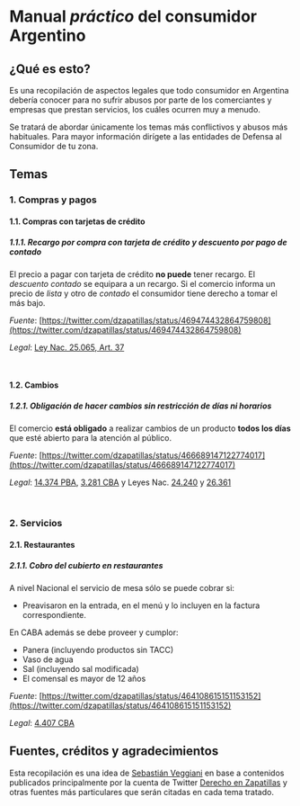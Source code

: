 # Manual *práctico* del consumidor Argentino

## ¿Qué es esto?
Es una recopilación de aspectos legales que todo consumidor en Argentina debería conocer para no sufrir abusos por parte de los comerciantes y empresas que prestan servicios, los cuáles ocurren muy a menudo.

Se tratará de abordar únicamente los temas más conflictivos y abusos más habituales. Para mayor información dirígete a las entidades de Defensa al Consumidor de tu zona.

## Temas

### 1. Compras y pagos

#### 1.1. Compras con tarjetas de crédito

##### 1.1.1. Recargo por compra con tarjeta de crédito y descuento por pago de contado

El precio a pagar con tarjeta de crédito **no puede** tener recargo. El *descuento contado* se equipara a un recargo. Si el comercio informa un precio de *lista* y otro de *contado* el consumidor tiene derecho a tomar el más bajo.

*Fuente*: [https://twitter.com/dzapatillas/status/469474432864759808](https://twitter.com/dzapatillas/status/469474432864759808)

*Legal*: [Ley Nac. 25.065, Art. 37](http://infoleg.mecon.gov.ar/infolegInternet/anexos/55000-59999/55556/texact.htm)

&nbsp;

#### 1.2. Cambios

##### 1.2.1. Obligación de hacer cambios sin restricción de días ni horarios

El comercio **está obligado** a realizar cambios de un producto **todos los días** que esté abierto para la atención al público.

*Fuente*: [https://twitter.com/dzapatillas/status/466689147122774017](https://twitter.com/dzapatillas/status/466689147122774017)

*Legal*: [14.374 PBA](http://www.gob.gba.gov.ar/legislacion/legislacion/l-14374.html), [3.281 CBA](http://www.cedom.gov.ar/es/legislacion/normas/leyes/ley3281.html) y Leyes Nac. [24.240](http://infoleg.mecon.gov.ar/infolegInternet/anexos/0-4999/638/texact.htm) y [26.361](http://infoleg.mecon.gov.ar/infolegInternet/anexos/135000-139999/139252/norma.htm)

&nbsp;

### 2. Servicios

#### 2.1. Restaurantes

##### 2.1.1. Cobro del *cubierto* en restaurantes

A nivel Nacional el servicio de mesa sólo se puede cobrar si:

 - Preavisaron en la entrada, en el menú y lo incluyen en la factura correspondiente.

En CABA además se debe proveer y cumplor:

 - Panera (incluyendo productos sin TACC)
 - Vaso de agua
 - Sal (incluyendo sal modificada)
 - El comensal es mayor de 12 años

*Fuente*: [https://twitter.com/dzapatillas/status/464108615151153152](https://twitter.com/dzapatillas/status/464108615151153152)

*Legal*: [4.407 CBA](http://www.cedom.gov.ar/es/legislacion/normas/leyes/ley4407.html)


## Fuentes, créditos y agradecimientos
Esta recopilación es una idea de [Sebastián Veggiani](http://www.about.me/sveggiani) en base a contenidos publicados principalmente por la cuenta de Twitter [Derecho en Zapatillas](https://twitter.com/dzapatillas) y otras fuentes más particulares que serán citadas en cada tema tratado.
